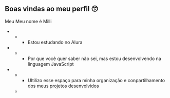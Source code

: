 ## Boas vindas ao meu perfil 😙

Meu Meu nome é Milli

- - - Estou estudando no Alura
- - - Por que você quer saber não sei, mas estou desenvolvendo na linguagem JavaScript
- - - Ultilizo esse espaço para minha organização e conpartilhamento dos meus projetos desenvolvidos
 
  - 
